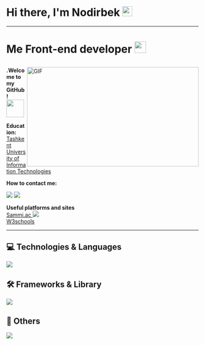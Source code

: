 # Hi there, I'm Nodirbek <img src="https://media.giphy.com/media/hvRJCLFzcasrR4ia7z/giphy.gif" width="26px" height="26px">

<hr>

# Me Front-end developer <img src="https://media.giphy.com/media/WUlplcMpOCEmTGBtBW/giphy.gif" width="30px">


##

<img align="right" alt="GIF" src="https://user-images.githubusercontent.com/74038190/212741999-016fddbd-617a-4448-8042-0ecf907aea25.gif" width="450" height="260"/>

**.Welcome to my GitHub!** <img src="https://user-images.githubusercontent.com/74038190/213844263-a8897a51-32f4-4b3b-b5c2-e1528b89f6f3.png" width="46px" height="46px">

 **Education:** <a href="https://tuit.uz/" target="_blank">Tashkent University of Information Technologies</a>

**How to contact me:**

<a href="https://t.me/frontend_9474" target="_blank"><img src="https://img.shields.io/badge/Telegram-%231877F2.svg?&style=flat-square&logo=telegram&logoColor=white%22%20alt=%22Telegram"></a>
<a href="https://www.linkedin.com/in/nodirbek-abdisalomov-15974b345/" target="_blank">
<img src="https://img.shields.io/badge/LinkedIn-%231877F2.svg?&style=flat-square&logo=LinkedIn&logoColor=white%22%20alt=%22LinkedIn"></a>

**Useful platforms and sites**
<br>
<a href="https://www.sammi.ac/" target="_blank">Sammi.ac <img src="https://www.sammi.ac/logo.svg"></a>
<br>
<a href="https://www.w3schools.com/" target="_blank">W3schools</a>

<hr>


## 💻 Technologies & Languages

<div>
  <img src="https://skillicons.dev/icons?i=html,css,js,ts" />
</div>

## 🛠  Frameworks & Library

<div>
  <img src="https://skillicons.dev/icons?i=bootstrap,tailwind,pug,react,sass,npm,gsap&perline=6&theme=dark" />
</div>


## 🔧 Others

<div>
  <img src="https://skillicons.dev/icons?i=git,github,notion wordpress&perline=6&theme=dark" />
</div>



 

